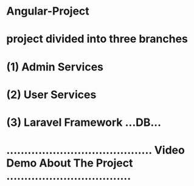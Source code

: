 # Angular-Project
# project divided into three branches
# (1) Admin Services
# (2) User Services
# (3) Laravel Framework ...DB...
# ......................................... Video Demo About The Project ...................................
